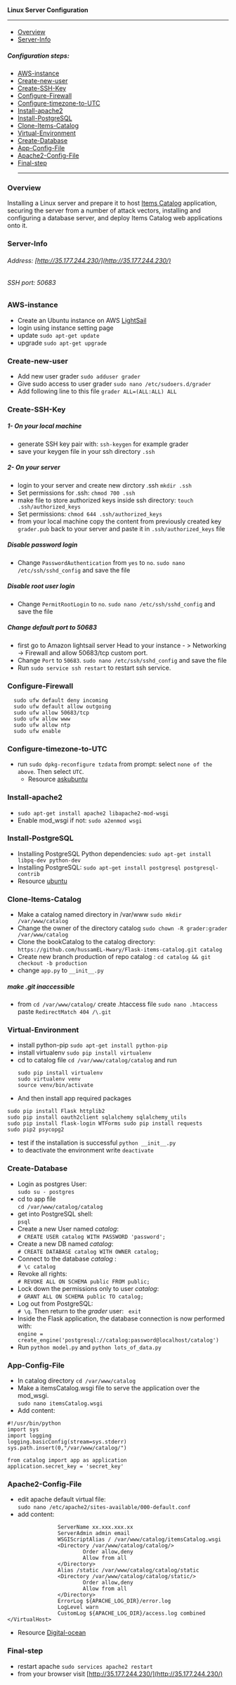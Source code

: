 #### Linux Server Configuration<hr>
- [Overview](#overview)
- [Server-Info](#server-info)
##### Configuration steps:
- [AWS-instance](#aws-instance)
- [Create-new-user](#create-new-user)
- [Create-SSH-Key](#create-ssh-key)
- [Configure-Firewall](#configure-firewall)
- [Configure-timezone-to-UTC](#configure-timezone-to-utc)
- [Install-apache2](#install-apache2)
- [Install-PostgreSQL](#install-postgresql)
- [Clone-Items-Catalog](#clone-items-catalog)
- [Virtual-Environment](#virtual-environment)
- [Create-Database](#create-database)
- [App-Config-File](#app-config-file)
- [Apache2-Config-File](#apache2-config-file)
- [Final-step](#final-step)<hr>
### Overview
Installing  a Linux server and prepare it to host 
[Items Catalog](https://github.com/hussamEL-Hwary/Flask-items-catalog) application, securing the server from a number of attack vectors, installing and configuring a database server, and deploy Items Catalog web applications onto it.
### Server-Info
###### Address: [http://35.177.244.230/](http://35.177.244.230/)
###### SSH port: 50683
### AWS-instance
* Create an Ubuntu instance on AWS [LightSail](https://lightsail.aws.amazon.com/)
* login using instance setting page
* update ```sudo apt-get update```
* upgrade ```sudo apt-get upgrade```
### Create-new-user
* Add new user grader  ```sudo adduser grader```
* Give sudo access to user grader ```sudo nano /etc/sudoers.d/grader```
* Add following line to this file
  ```grader ALL=(ALL:ALL) ALL```
### Create-SSH-Key
##### 1- On your local machine
* generate SSH key pair with: ```ssh-keygen``` for example grader
* save your keygen file in your ssh directory ```.ssh``` 
##### 2- On your server
* login to your server and create new dirctory .ssh ```mkdir .ssh```
* Set permissions for .ssh: ```chmod 700 .ssh```
* make file to store authorized keys inside ssh directory: ```touch .ssh/authorized_keys```
* Set permissions: ```chmod 644 .ssh/authorized_keys```
* from your local machine copy the content from previously created key ```grader.pub``` back to your server
and paste it in ```.ssh/authorized_keys``` file
##### Disable password login
* Change ```PasswordAuthentication``` from ```yes```  to ```no```. ```sudo nano /etc/ssh/sshd_config```
  and save the file
##### Disable root user login
* Change ```PermitRootLogin``` to ```no```. ```sudo nano /etc/ssh/sshd_config```
  and save the file
##### Change default port to 50683
* first go to  Amazon lightsail server Head to your
  instance - > Networking -> Firewall and allow 50683/tcp custom port.
* Change ```Port``` to ```50683```. ```sudo nano /etc/ssh/sshd_config```
  and save the file
* Run  ```sudo service ssh restart``` to restart ssh service.
### Configure-Firewall
``` 
  sudo ufw default deny incoming
  sudo ufw default allow outgoing
  sudo ufw allow 50683/tcp
  sudo ufw allow www
  sudo ufw allow ntp
  sudo ufw enable
  ```
### Configure-timezone-to-UTC
* run ```sudo dpkg-reconfigure tzdata``` from prompt: 
  select ```none of the above```. Then select ```UTC```.
  * Resource [askubuntu](https://askubuntu.com/questions/323131/setting-timezone-from-terminal/323163)
### Install-apache2
* ```sudo apt-get install apache2 libapache2-mod-wsgi```
* Enable mod_wsgi if not: ```sudo a2enmod wsgi```

### Install-PostgreSQL
* Installing PostgreSQL Python dependencies: ```sudo apt-get install libpq-dev python-dev```
* Installing PostgreSQL: ```sudo apt-get install postgresql postgresql-contrib```
* Resource [ubuntu](https://help.ubuntu.com/lts/serverguide/postgresql.html)
### Clone-Items-Catalog
* Make a catalog named directory in /var/www ```sudo mkdir /var/www/catalog```
* Change the owner of the directory catalog ```sudo chown -R grader:grader /var/www/catalog```
* Clone the bookCatalog to the catalog directory: ```https://github.com/hussamEL-Hwary/Flask-items-catalog.git catalog```
* Create new branch production of repo  catalog : ```cd catalog && git checkout -b production```
* change ```app.py``` to ```__init__.py``` 
##### make .git inaccessible
* from ```cd /var/www/catalog/``` create .htaccess file ```sudo nano .htaccess```
  paste  ```RedirectMatch 404 /\.git```
### Virtual-Environment
* install python-pip
 ```sudo apt-get install python-pip``` 
* install virtualenv
 ```sudo pip install virtualenv```
* cd to catalog file ```cd /var/www/catalog/catalog``` and run
  ```
  sudo pip install virtualenv 
  sudo virtualenv venv
  source venv/bin/activate 
  ```
 * And then install app required packages
  ```
  sudo pip install Flask httplib2 
  sudo pip install oauth2client sqlalchemy sqlalchemy_utils
  sudo pip install flask-login WTForms sudo pip install requests
  sudo pip2 psycopg2  
  ```
 *  test if the installation is successful  ```python __init__.py```
 * to deactivate the environment write ```deactivate```

### Create-Database
* Login as postgres User:<br>
```sudo su - postgres```
* cd to app file<br>
```cd /var/www/catalog/catalog```
* get into PostgreSQL shell:<br>
```psql```
* Create a new User named *catalog*:<br>
```# CREATE USER catalog WITH PASSWORD 'password';```
* Create a new DB named *catalog*:<br>
```# CREATE DATABASE catalog WITH OWNER catalog;```
* Connect to the database *catalog* :<br>
```# \c catalog```
* Revoke all rights:<br>
```# REVOKE ALL ON SCHEMA public FROM public;```
* Lock down the permissions only to user *catalog*:<br>
```# GRANT ALL ON SCHEMA public TO catalog;```
* Log out from PostgreSQL:<br>
```# \q```. Then return to the *grader* user: ``` exit```
* Inside the Flask application, the database connection is now performed with:<br>
  ```engine = create_engine('postgresql://catalog:password@localhost/catalog')```
* Run ```python model.py``` and ```python lots_of_data.py``` 
### App-Config-File
* In catalog directory ```cd /var/www/catalog``` 
*  Make a itemsCatalog.wsgi file to serve the application over the mod_wsgi.<br>
```sudo nano itemsCatalog.wsgi```
* Add  content: <br>
```
#!/usr/bin/python
import sys
import logging
logging.basicConfig(stream=sys.stderr)
sys.path.insert(0,"/var/www/catalog/")

from catalog import app as application
application.secret_key = 'secret_key'
```
### Apache2-Config-File
* edit apache default virtual file:<br>
```sudo nano /etc/apache2/sites-available/000-default.conf```
* add content:<br>
```<VirtualHost *:80>
                ServerName xx.xxx.xxx.xx
                ServerAdmin admin email
                WSGIScriptAlias / /var/www/catalog/itemsCatalog.wsgi
                <Directory /var/www/catalog/catalog/>
                        Order allow,deny
                        Allow from all
                </Directory>
                Alias /static /var/www/catalog/catalog/static
                <Directory /var/www/catalog/catalog/static/>
                        Order allow,deny
                        Allow from all
                </Directory>
                ErrorLog ${APACHE_LOG_DIR}/error.log
                LogLevel warn
                CustomLog ${APACHE_LOG_DIR}/access.log combined
</VirtualHost>
```
* Resource [Digital-ocean](https://www.digitalocean.com/community/tutorials/how-to-deploy-a-flask-application-on-an-ubuntu-vps)
### Final-step
* restart apache ```sudo services apache2 restart``` 
* from your browser visit [http://35.177.244.230/](http://35.177.244.230/)
